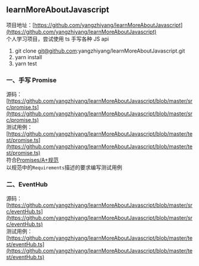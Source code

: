 ## learnMoreAboutJavascript

项目地址：[https://github.com/yangzhiyang/learnMoreAboutJavascript](https://github.com/yangzhiyang/learnMoreAboutJavascript)  
个人学习项目，尝试使用 ts 手写各种 JS api

1. git clone git@github.com:yangzhiyang/learnMoreAboutJavascript.git
2. yarn install
3. yarn test

### 一、手写 Promise

源码：[https://github.com/yangzhiyang/learnMoreAboutJavascript/blob/master/src/promise.ts](https://github.com/yangzhiyang/learnMoreAboutJavascript/blob/master/src/promise.ts)  
测试用例：[https://github.com/yangzhiyang/learnMoreAboutJavascript/blob/master/test/promise.ts](https://github.com/yangzhiyang/learnMoreAboutJavascript/blob/master/test/promise.ts)  
符合[Promises/A+规范](https://promisesaplus.com/)  
以规范中的`Requirements`描述的要求编写测试用例

### 二、EventHub
源码：[https://github.com/yangzhiyang/learnMoreAboutJavascript/blob/master/src/eventHub.ts](https://github.com/yangzhiyang/learnMoreAboutJavascript/blob/master/src/eventHub.ts)        
测试用例：[https://github.com/yangzhiyang/learnMoreAboutJavascript/blob/master/test/eventHub.ts](https://github.com/yangzhiyang/learnMoreAboutJavascript/blob/master/test/eventHub.ts)        
